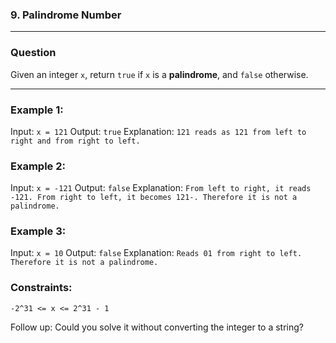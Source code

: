 ### 9. Palindrome Number

---
### Question
Given an integer ```x```, return ```true``` if ```x``` is a **palindrome**, and ```false``` otherwise.

---

### Example 1:

Input: ```x = 121```
Output: ```true```
Explanation: ```121 reads as 121 from left to right and from right to left.```

### Example 2:

Input: ```x = -121```
Output: ```false```
Explanation: ```From left to right, it reads -121. From right to left, it becomes 121-. Therefore it is not a palindrome.```

### Example 3:

Input: ```x = 10```
Output: ```false```
Explanation: ```Reads 01 from right to left. Therefore it is not a palindrome.```
 

### Constraints:

```-2^31 <= x <= 2^31 - 1```
 

Follow up: Could you solve it without converting the integer to a string?